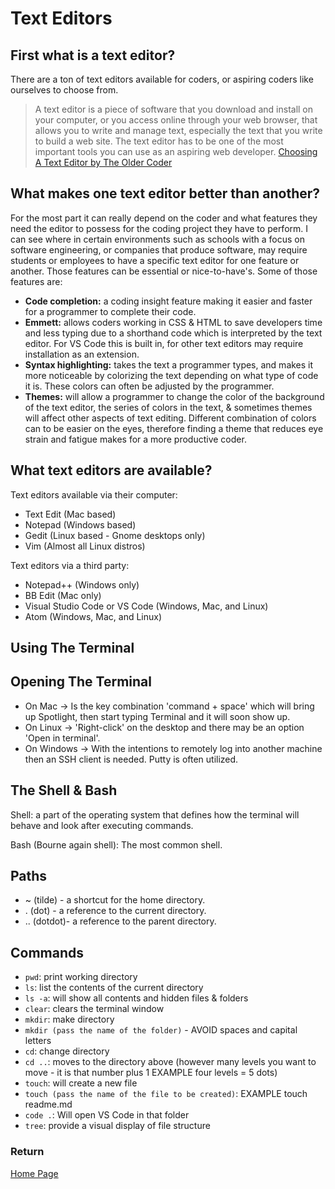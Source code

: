 # Text Editors

## First what is a text editor?

There are a ton of text editors available for coders, or aspiring coders like ourselves to choose from.
> A text editor is a piece of software that you download and install on your computer, or you access online through your web browser, that allows you to write and manage text, especially the text that you write to build a web site. The text editor has to be one of the most important tools you can use as an aspiring web developer. [Choosing A Text Editor by The Older Coder](https://codefellows.github.io/code-102-guide/curriculum/class-02/Choosing-A-Text-Editor--The-Older-Coder.pdf)

## What makes one text editor better than another?

For the most part it can really depend on the coder and what features they need the editor to possess for the coding project they have to perform.  I can see where in certain environments such as schools with a focus on software engineering, or companies that produce software, may require students or employees to have a specific text editor for one feature or another. Those features can be essential or nice-to-have's. Some of those features are:

- **Code completion:** a coding insight feature making it easier and faster for a programmer to complete their code.
- **Emmett:** allows coders working in CSS & HTML to save developers time and less typing due to a shorthand code which is interpreted by the text editor. For VS Code this is built in, for other text editors may require installation as an extension.
- **Syntax highlighting:** takes the text a programmer types, and makes it more noticeable by colorizing the text depending on what type of code it is. These colors can often be adjusted by the programmer.
- **Themes:** will allow a programmer to change the color of the background of the text editor, the series of colors in the text, & sometimes themes will affect other aspects of text editing. Different combination of colors can to be easier on the eyes, therefore finding a theme that reduces eye strain and fatigue makes for a more productive coder.

## What text editors are available?

Text editors available via their computer:

- Text Edit (Mac based)
- Notepad (Windows based)
- Gedit (Linux based - Gnome desktops only)
- Vim (Almost all Linux distros)

Text editors via a third party:

- Notepad++ (Windows only)
- BB Edit (Mac only)
- Visual Studio Code or VS Code (Windows, Mac, and Linux)
- Atom (Windows, Mac, and Linux)

## Using The Terminal

## Opening The Terminal

- On Mac -> Is the key combination 'command + space' which will bring up Spotlight, then start typing Terminal and it will soon show up.
- On Linux -> 'Right-click' on the desktop and there may be an option 'Open in terminal'.
- On Windows -> With the intentions to remotely log into another machine then an SSH client is needed. Putty is often utilized.

## The Shell & Bash

Shell: a part of the operating system that defines how the terminal will behave and look after executing commands.

Bash (Bourne again shell): The most common shell.

## Paths

- ~ (tilde) - a shortcut for the home directory.
- . (dot) - a reference to the current directory.
- .. (dotdot)- a reference to the parent directory.

## Commands

- `pwd`: print working directory
- `ls`: list the contents of the current directory
- `ls -a`: will show all contents and hidden files & folders
- `clear`: clears the terminal window
- `mkdir`: make directory
- `mkdir (pass the name of the folder)` - AVOID spaces and capital letters
- `cd`: change directory
- `cd ..`: moves to the directory above (however many levels you want to move - it is that number plus 1 EXAMPLE four levels = 5 dots)
- `touch`: will create a new file
- `touch (pass the name of the file to be created)`: EXAMPLE touch readme.md
- `code .`: Will open VS Code in that folder
- `tree`: provide a visual display of file structure

### Return

[Home Page](README.md)
